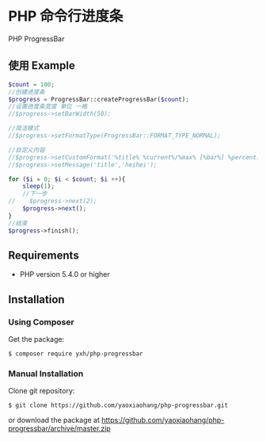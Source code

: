 
# PHP 命令行进度条

PHP ProgressBar

## 使用 Example

```php
$count = 100;
//创建进度条
$progress = ProgressBar::createProgressBar($count);
//设置进度条宽度 单位 一格
//$progress->setBarWidth(50);

//简洁模式
//$progress->setFormatType(ProgressBar::FORMAT_TYPE_NORMAL);

//自定义内容
//$progress->setCustomFormat('%title% %current%/%max% [%bar%] %percent:3s%%  时间:%elapsed%/%estimated% 速度:%speed% 内存:%memory:6s%');
//$progress->setMessage('title','heihei');

for ($i = 0; $i < $count; $i ++){
    sleep(1);
    //下一步
//    $progress->next(2);
    $progress->next();
}
//结束
$progress->finish();
```

## Requirements

- PHP version 5.4.0 or higher

## Installation

### Using Composer

Get the package:

```
$ composer require yxh/php-progressbar
```

### Manual Installation

Clone git repository:

```
$ git clone https://github.com/yaoxiaohang/php-progressbar.git
```
or download the package at https://github.com/yaoxiaohang/php-progressbar/archive/master.zip






